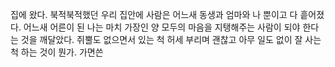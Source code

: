 집에 왔다. 북적북적했던 우리 집안에 사람은 어느새 동생과 엄마와 나 뿐이고 다 흩어졌다. 어느새 어른이 된 나는 마치 가장인 양 모두의 마음을 지탱해주는 사람이 되야 한다는 것을 깨달았다. 쥐뿔도 없으면서 있는 척 허세 부리며 괜찮고 아무 일도 없이 잘 사는 척 하는 것이 뭔가. 가면쓴 